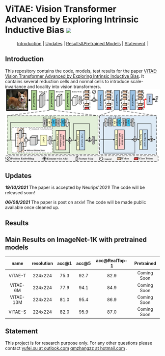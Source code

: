 <h1 align="left">ViTAE: Vision Transformer Advanced by Exploring Intrinsic Inductive Bias <a href="https://arxiv.org/pdf/2106.03348.pdf"><img  src="https://img.shields.io/badge/arXiv-Paper-<COLOR>.svg" ></a>
</a> </h1> 

<p align="center">
  <a href="#introduction">Introduction</a> |
  <a href="#Updates">Updates</a> |
  <a href="#results">Results&Pretrained Models</a> |
  <a href="#statement">Statement</a> |
</p>

## Introduction

<p align="left">This repository contains the code, models, test results for the paper <a href="https://arxiv.org/pdf/2106.03348.pdf">ViTAE: Vision Transformer Advanced by Exploring Intrinsic Inductive Bias</a>. It contains several reduction cells and normal cells to introduce scale-invariance and locality into vision transformers.

<img src="figs/NetworkStructure.png">

## Updates

***19/10/2021***
The paper is accepted by Neurips'2021! The code will be released soon!
  
***06/08/2021***
The paper is post on arxiv! The code will be made public available once cleaned up.

## Results

## Main Results on ImageNet-1K with pretrained models
| name | resolution | acc@1 | acc@5 | acc@RealTop-1 | Pretrained |
| :---: | :---: | :---: | :---: | :---: | :---: |
| ViTAE-T | 224x224 | 75.3 | 92.7 | 82.9 | Coming Soon |
| ViTAE-6M | 224x224 | 77.9 | 94.1 | 84.9 | Coming Soon |
| ViTAE-13M | 224x224 | 81.0 | 95.4 | 86.9 | Coming Soon |
| ViTAE-S | 224x224 | 82.0 | 95.9 | 87.0 | Coming Soon |

## Statement
This project is for research purpose only. For any other questions please contact [yufei.xu at outlook.com](mailto:yufei.xu@outlook.com) [qmzhangzz at hotmail.com](mailto:qmzhangzz@hotmail.com) .
